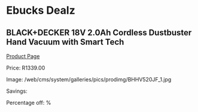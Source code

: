 
# Ebucks Dealz
## BLACK+DECKER 18V 2.0Ah Cordless Dustbuster Hand Vacuum with Smart Tech
[Product Page](https://www.ebucks.com/web/shop/productSelected.do?prodId=1010941965&catId=998409624)

Price: R1339.00

Image: /web/cms/system/galleries/pics/prodimg/BHHV520JF_1.jpg

Savings: 

Percentage off: %
	